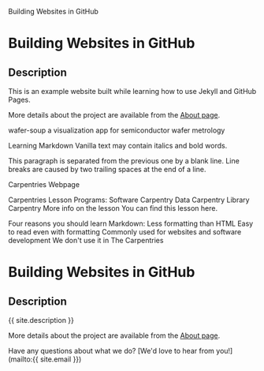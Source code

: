 Building Websites in GitHub


# Building Websites in GitHub

## Description
This is an example website built while learning how to use Jekyll and GitHub Pages.

More details about the project are available from the [About page](about).



wafer-soup
a visualization app for semiconductor wafer metrology

Learning Markdown
Vanilla text may contain italics and bold words.

This paragraph is separated from the previous one by a blank line. Line breaks are caused by two trailing spaces at the end of a line.

Carpentries Webpage

Carpentries Lesson Programs:
Software Carpentry
Data Carpentry
Library Carpentry
More info on the lesson
You can find this lesson here.

Four reasons you should learn Markdown:
Less formatting than HTML
Easy to read even with formatting
Commonly used for websites and software development
We don't use it in The Carpentries



# Building Websites in GitHub

## Description
{{ site.description }}

More details about the project are available from the [About page](about).

Have any questions about what we do? [We'd love to hear from you!](mailto:{{ site.email }})
